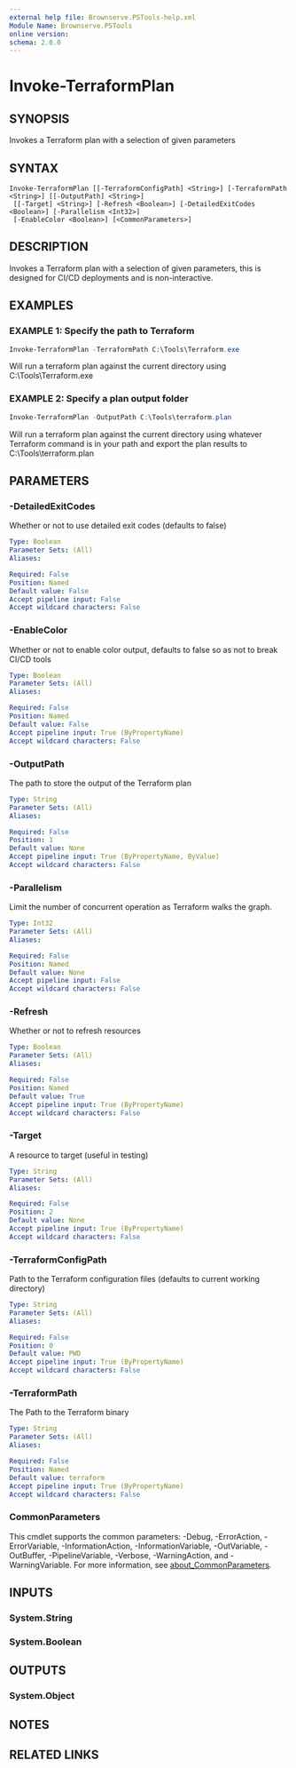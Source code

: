```yaml
---
external help file: Brownserve.PSTools-help.xml
Module Name: Brownserve.PSTools
online version:
schema: 2.0.0
---
```


# Invoke-TerraformPlan

## SYNOPSIS

Invokes a Terraform plan with a selection of given parameters

## SYNTAX

```text
Invoke-TerraformPlan [[-TerraformConfigPath] <String>] [-TerraformPath <String>] [[-OutputPath] <String>]
 [[-Target] <String>] [-Refresh <Boolean>] [-DetailedExitCodes <Boolean>] [-Parallelism <Int32>]
 [-EnableColor <Boolean>] [<CommonParameters>]
```

## DESCRIPTION

Invokes a Terraform plan with a selection of given parameters, this is designed for CI/CD deployments and is non-interactive.

## EXAMPLES

### EXAMPLE 1: Specify the path to Terraform

```powershell
Invoke-TerraformPlan -TerraformPath C:\Tools\Terraform.exe
```

Will run a terraform plan against the current directory using C:\Tools\Terraform.exe

### EXAMPLE 2: Specify a plan output folder

```powershell
Invoke-TerraformPlan -OutputPath C:\Tools\terraform.plan
```

Will run a terraform plan against the current directory using whatever Terraform command is in your path and export the plan results to C:\Tools\terraform.plan

## PARAMETERS

### -DetailedExitCodes

Whether or not to use detailed exit codes (defaults to false)

```yaml
Type: Boolean
Parameter Sets: (All)
Aliases:

Required: False
Position: Named
Default value: False
Accept pipeline input: False
Accept wildcard characters: False
```

### -EnableColor

Whether or not to enable color output, defaults to false so as not to break CI/CD tools

```yaml
Type: Boolean
Parameter Sets: (All)
Aliases:

Required: False
Position: Named
Default value: False
Accept pipeline input: True (ByPropertyName)
Accept wildcard characters: False
```

### -OutputPath

The path to store the output of the Terraform plan

```yaml
Type: String
Parameter Sets: (All)
Aliases:

Required: False
Position: 1
Default value: None
Accept pipeline input: True (ByPropertyName, ByValue)
Accept wildcard characters: False
```

### -Parallelism

Limit the number of concurrent operation as Terraform walks the graph.

```yaml
Type: Int32
Parameter Sets: (All)
Aliases:

Required: False
Position: Named
Default value: None
Accept pipeline input: False
Accept wildcard characters: False
```

### -Refresh

Whether or not to refresh resources

```yaml
Type: Boolean
Parameter Sets: (All)
Aliases:

Required: False
Position: Named
Default value: True
Accept pipeline input: True (ByPropertyName)
Accept wildcard characters: False
```

### -Target

A resource to target (useful in testing)

```yaml
Type: String
Parameter Sets: (All)
Aliases:

Required: False
Position: 2
Default value: None
Accept pipeline input: True (ByPropertyName)
Accept wildcard characters: False
```

### -TerraformConfigPath

Path to the Terraform configuration files (defaults to current working directory)

```yaml
Type: String
Parameter Sets: (All)
Aliases:

Required: False
Position: 0
Default value: PWD
Accept pipeline input: True (ByPropertyName)
Accept wildcard characters: False
```

### -TerraformPath

The Path to the Terraform binary

```yaml
Type: String
Parameter Sets: (All)
Aliases:

Required: False
Position: Named
Default value: terraform
Accept pipeline input: True (ByPropertyName)
Accept wildcard characters: False
```

### CommonParameters

This cmdlet supports the common parameters: -Debug, -ErrorAction, -ErrorVariable, -InformationAction, -InformationVariable, -OutVariable, -OutBuffer, -PipelineVariable, -Verbose, -WarningAction, and -WarningVariable. For more information, see [about_CommonParameters](http://go.microsoft.com/fwlink/?LinkID=113216).

## INPUTS

### System.String

### System.Boolean

## OUTPUTS

### System.Object

## NOTES

## RELATED LINKS
